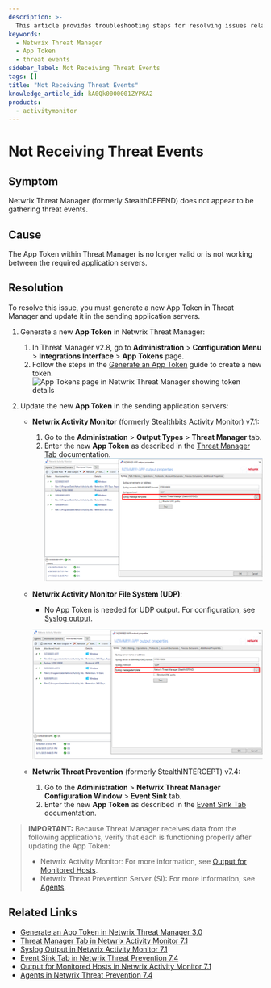 ```yaml
---
description: >-
  This article provides troubleshooting steps for resolving issues related to not receiving threat events in Netwrix Threat Manager.
keywords:
  - Netwrix Threat Manager
  - App Token
  - threat events
sidebar_label: Not Receiving Threat Events
tags: []
title: "Not Receiving Threat Events"
knowledge_article_id: kA0Qk0000001ZYPKA2
products:
  - activitymonitor
---
```


# Not Receiving Threat Events

## Symptom

Netwrix Threat Manager (formerly StealthDEFEND) does not appear to be gathering threat events.

## Cause

The App Token within Threat Manager is no longer valid or is not working between the required application servers.

## Resolution

To resolve this issue, you must generate a new App Token in Threat Manager and update it in the sending application servers.

1. Generate a new **App Token** in Netwrix Threat Manager:
   1. In Threat Manager v2.8, go to **Administration** > **Configuration Menu** > **Integrations Interface** > **App Tokens** page.
   2. Follow the steps in the [Generate an App Token](/docs/threatmanager/3.0/administration/configuration/integrations/apptoken) guide to create a new token.
   ![App Tokens page in Netwrix Threat Manager showing token details](https://helpcenter-be.netwrix.com/bundle/ThreatManager_2.8/page/Content/Resources/Images/ThreatManager/Admin/Configuration/Integrations/AppTokens/Details.png?_LANG=enus)

2. Update the new **App Token** in the sending application servers:
   - **Netwrix Activity Monitor** (formerly Stealthbits Activity Monitor) v7.1:
     1. Go to the **Administration** > **Output Types** > **Threat Manager** tab.
     2. Enter the new **App Token** as described in the [Threat Manager Tab](/docs/activitymonitor/8.0/admin/outputs/threatmanager) documentation.
     ![Threat Manager tab in Netwrix Activity Monitor Output Types](./images/servlet_image_07420143fdc8.png)

   - **Netwrix Activity Monitor File System (UDP)**:
     - No App Token is needed for UDP output. For configuration, see [Syslog output](/docs/activitymonitor/8.0/admin/outputs/syslog/syslog).

     ![Syslog output configuration in Netwrix Activity Monitor](./images/servlet_image_07420143fdc8.png)

   - **Netwrix Threat Prevention** (formerly StealthINTERCEPT) v7.4:
     1. Go to the **Administration** > **Netwrix Threat Manager Configuration Window** > **Event Sink** tab.
     2. Enter the new **App Token** as described in the [Event Sink Tab](/docs/threatprevention/7.5/admin/configuration/threatmanagerconfiguration) documentation.
     <!-- Event Sink tab in Netwrix Threat Prevention Threat Manager Configuration window -->

> **IMPORTANT:** Because Threat Manager receives data from the following applications, verify that each is functioning properly after updating the App Token:
> - Netwrix Activity Monitor: For more information, see [Output for Monitored Hosts](/docs/activitymonitor/8.0/admin/monitoredhosts/output/output).
> - Netwrix Threat Prevention Server (SI): For more information, see [Agents](/docs/threatprevention/7.5/admin/agents/overview).

## Related Links

- [Generate an App Token in Netwrix Threat Manager 3.0](/docs/threatmanager/3.0/administration/configuration/integrations/apptoken)
- [Threat Manager Tab in Netwrix Activity Monitor 7.1](/docs/activitymonitor/8.0/admin/outputs/threatmanager)
- [Syslog Output in Netwrix Activity Monitor 7.1](/docs/activitymonitor/8.0/admin/outputs/syslog/syslog)
- [Event Sink Tab in Netwrix Threat Prevention 7.4](/docs/threatprevention/7.5/admin/configuration/threatmanagerconfiguration)
- [Output for Monitored Hosts in Netwrix Activity Monitor 7.1](/docs/activitymonitor/8.0/admin/monitoredhosts/output/output)
- [Agents in Netwrix Threat Prevention 7.4](/docs/threatprevention/7.5/admin/agents/overview)